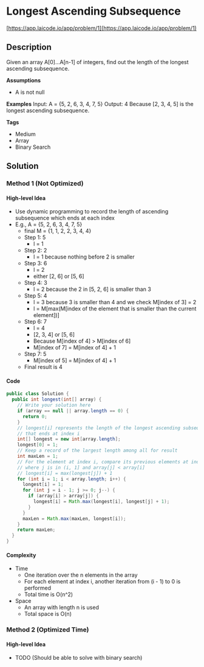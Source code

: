 # Longest Ascending Subsequence

[https://app.laicode.io/app/problem/1](https://app.laicode.io/app/problem/1)

## Description

Given an array A\[0]...A\[n-1] of integers, find out the length of the longest ascending subsequence.

**Assumptions**

- A is not null

**Examples**
Input: A = {5, 2, 6, 3, 4, 7, 5}
Output: 4
Because \[2, 3, 4, 5] is the longest ascending subsequence.

**Tags**

- Medium
- Array
- Binary Search

## Solution

### Method 1 (Not Optimized)

#### High-level Idea

- Use dynamic programming to record the length of ascending subsequence which ends at each index
- E.g., A = {5, 2, 6, 3, 4, 7, 5}
  - final M = {1, 1, 2, 2, 3, 4, 4}
  - Step 1: 5
    - l = 1
  - Step 2: 2
    - l = 1 because nothing before 2 is smaller 
  - Step 3: 6
    - l = 2
    - either \[2, 6] or \[5, 6]
  - Step 4: 3
    - l = 2 because the 2 in \[5, 2, 6] is smaller than 3
  - Step 5: 4
    - l = 3 because 3 is smaller than 4 and we check M\[index of 3] = 2
    - l = M\[max(M\[index of the element that is smaller than the current element])]
  - Step 6: 7
    - l = 4
    - \[2, 3, 4] or \[5, 6]
    - Because M\[index of 4] > M\[index of 6]
    - M\[index of 7] = M\[index of 4] + 1
  - Step 7: 5
    - M\[index of 5] = M\[index of 4] + 1
  - Final result is 4

#### Code

```java
public class Solution {
  public int longest(int[] array) {
    // Write your solution here
    if (array == null || array.length == 0) {
      return 0;
    }
    // longest[i] represents the length of the longest ascending subsequence
    // that ends at index i
    int[] longest = new int[array.length];
    longest[0] = 1;
    // Keep a record of the largest length among all for result
    int maxLen = 1;
    // For the element at index i, compare its previous elements at index j
    // where j is in (i, 1] and array[j] < array[i]
    // longest[i] = max(longest[j]) + 1
    for (int i = 1; i < array.length; i++) {
      longest[i] = 1;
      for (int j = i - 1; j >= 0; j--) {
        if (array[i] > array[j]) {
          longest[i] = Math.max(longest[i], longest[j] + 1);
        }
      }
      maxLen = Math.max(maxLen, longest[i]);
    }
    return maxLen;
  }
}
```

#### Complexity

- Time
  - One iteration over the n elements in the array
  - For each element at index i, another iteration from (i - 1) to 0 is performed
  - Total time is O(n^2)
- Space
  - An array with length n is used
  - Total space is O(n)

### Method 2 (Optimized Time)

#### High-level Idea

- TODO (Should be able to solve with binary search)